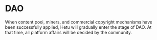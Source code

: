 # DAO

When content pool, miners, and commercial copyright mechanisms have been successfully applied, Hetu will gradually enter the stage of DAO. At that time, all platform affairs will be decided by the community.

